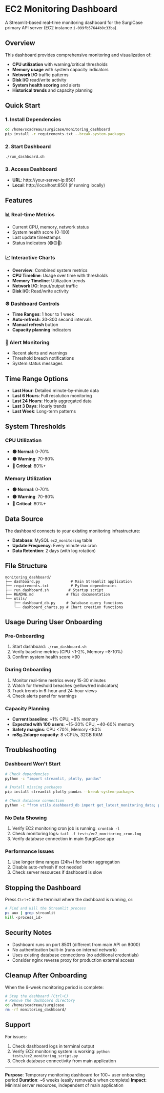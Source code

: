 # EC2 Monitoring Dashboard

A Streamlit-based real-time monitoring dashboard for the SurgiCase primary API server (EC2 instance `i-099fb57644b0c33ba`).

## Overview

This dashboard provides comprehensive monitoring and visualization of:
- **CPU utilization** with warning/critical thresholds
- **Memory usage** with system capacity indicators  
- **Network I/O** traffic patterns
- **Disk I/O** read/write activity
- **System health scoring** and alerts
- **Historical trends** and capacity planning

## Quick Start

### 1. Install Dependencies
```bash
cd /home/scadreau/surgicase/monitoring_dashboard
pip install -r requirements.txt --break-system-packages
```

### 2. Start Dashboard
```bash
./run_dashboard.sh
```

### 3. Access Dashboard
- **URL**: http://your-server-ip:8501
- **Local**: http://localhost:8501 (if running locally)

## Features

### 📊 Real-time Metrics
- Current CPU, memory, network status
- System health score (0-100)
- Last update timestamps
- Status indicators (🟢🟡🔴)

### 📈 Interactive Charts
- **Overview**: Combined system metrics
- **CPU Timeline**: Usage over time with thresholds
- **Memory Timeline**: Utilization trends
- **Network I/O**: Input/output traffic
- **Disk I/O**: Read/write activity

### ⚙️ Dashboard Controls
- **Time Ranges**: 1 hour to 1 week
- **Auto-refresh**: 30-300 second intervals  
- **Manual refresh** button
- **Capacity planning** indicators

### 🚨 Alert Monitoring
- Recent alerts and warnings
- Threshold breach notifications
- System status messages

## Time Range Options

- **Last Hour**: Detailed minute-by-minute data
- **Last 6 Hours**: Full resolution monitoring
- **Last 24 Hours**: Hourly aggregated data
- **Last 3 Days**: Hourly trends
- **Last Week**: Long-term patterns

## System Thresholds

### CPU Utilization
- **🟢 Normal**: 0-70%
- **🟡 Warning**: 70-80%
- **🔴 Critical**: 80%+

### Memory Utilization  
- **🟢 Normal**: 0-70%
- **🟡 Warning**: 70-80%
- **🔴 Critical**: 80%+

## Data Source

The dashboard connects to your existing monitoring infrastructure:
- **Database**: MySQL `ec2_monitoring` table
- **Update Frequency**: Every minute via cron
- **Data Retention**: 2 days (with log rotation)

## File Structure

```
monitoring_dashboard/
├── dashboard.py              # Main Streamlit application
├── requirements.txt          # Python dependencies  
├── run_dashboard.sh         # Startup script
├── README.md               # This documentation
└── utils/
    ├── dashboard_db.py     # Database query functions
    └── dashboard_charts.py # Chart creation functions
```

## Usage During User Onboarding

### Pre-Onboarding
1. Start dashboard: `./run_dashboard.sh`
2. Verify baseline metrics (CPU ~1-2%, Memory ~8-10%)
3. Confirm system health score >90

### During Onboarding
1. Monitor real-time metrics every 15-30 minutes
2. Watch for threshold breaches (yellow/red indicators)
3. Track trends in 6-hour and 24-hour views
4. Check alerts panel for warnings

### Capacity Planning
- **Current baseline**: ~1% CPU, ~8% memory
- **Expected with 100 users**: ~15-30% CPU, ~40-60% memory
- **Safety margins**: CPU <70%, Memory <80%
- **m8g.2xlarge capacity**: 8 vCPUs, 32GB RAM

## Troubleshooting

### Dashboard Won't Start
```bash
# Check dependencies
python -c "import streamlit, plotly, pandas"

# Install missing packages
pip install streamlit plotly pandas --break-system-packages

# Check database connection
python -c "from utils.dashboard_db import get_latest_monitoring_data; print(get_latest_monitoring_data())"
```

### No Data Showing
1. Verify EC2 monitoring cron job is running: `crontab -l`
2. Check monitoring logs: `tail -f tests/ec2_monitoring_cron.log`
3. Verify database connection in main SurgiCase app

### Performance Issues
1. Use longer time ranges (24h+) for better aggregation
2. Disable auto-refresh if not needed
3. Check server resources if dashboard is slow

## Stopping the Dashboard

Press `Ctrl+C` in the terminal where the dashboard is running, or:
```bash
# Find and kill the Streamlit process
ps aux | grep streamlit
kill <process_id>
```

## Security Notes

- Dashboard runs on port 8501 (different from main API on 8000)
- No authentication built-in (runs on internal network)
- Uses existing database connections (no additional credentials)
- Consider nginx reverse proxy for production external access

## Cleanup After Onboarding

When the 6-week monitoring period is complete:
```bash
# Stop the dashboard (Ctrl+C)
# Remove the dashboard directory
cd /home/scadreau/surgicase
rm -rf monitoring_dashboard/
```

## Support

For issues:
1. Check dashboard logs in terminal output
2. Verify EC2 monitoring system is working: `python tests/ec2_monitoring_script.py`
3. Check database connectivity from main application

---

**Purpose**: Temporary monitoring dashboard for 100+ user onboarding period
**Duration**: ~6 weeks (easily removable when complete)
**Impact**: Minimal server resources, independent of main application
